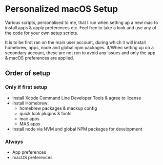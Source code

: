 # Personalized macOS Setup

Various scripts, personalised to me, that I run when setting up a new mac to install apps & apply preferences etc. Feel free to take a look and use any of the code for your own setup scripts.

It is to be first ran on the main user account, during which it will install homebrew, apps, node and global npm packages. If/When setting up on a secondary account, these are not run to avoid any issues and only the app & macOS preferences are applied.

## Order of setup

### Only if first setup

- Install Xcode Command Line Developer Tools & agree to license
- Install Homebrew:
  - homebrew packages & mackup config
  - quick look plugins & fonts
  - mac apps
  - MAS apps
- Install node via NVM and global NPM packages for development

### Always

- App preferences
- macOS preferences
